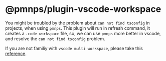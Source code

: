 # @pmnps/plugin-vscode-workspace

You might be troubled by the problem about `can not find tsconfig` in projects, when using `pmnps`. 
This plugin will run in refresh command, it creates a `.code-workspace` file, so, we can use `pmnps` more better in vscode, and resolve the `can not find tsconfig` problem.

If you are not familiy with `vscode multi workspace`, please take this [reference](https://code.visualstudio.com/docs/editor/multi-root-workspaces).